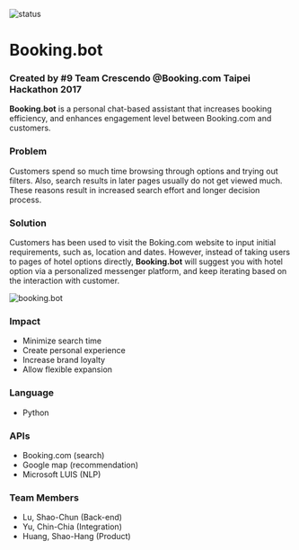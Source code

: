 ![status](https://circleci.com/gh/oslo0322/taipeihacks.svg?style=shield&circle-token=483a40f951900cd7cf832b9b80c2dac5289d7c0b)

# Booking.bot
### Created by #9 Team Crescendo @Booking.com Taipei Hackathon 2017

**Booking.bot** is a personal chat-based assistant that increases booking efficiency, and enhances engagement level between Booking.com and customers.

### Problem

Customers spend so much time browsing through options and trying out filters. Also, search results in later pages usually do not get viewed much. These reasons result in increased search effort and longer decision process.

### Solution

Customers has been used to visit the Boking.com website to input initial requirements, such as, location and dates. However, instead of taking users to pages of hotel options directly, **Booking.bot** will suggest you with hotel option via a personalized messenger platform, and keep iterating based on the interaction with customer. 

![booking.bot](http://ww1.sinaimg.cn/large/9fd75d66gy1fdjuflskx2j20af0ijwgh)

### Impact

* Minimize search time
* Create personal experience
* Increase brand loyalty
* Allow flexible expansion 

###  Language

* Python 

### APIs

* Booking.com (search)
* Google map (recommendation)
* Microsoft LUIS (NLP)

### Team Members
* Lu, Shao-Chun (Back-end)
* Yu, Chin-Chia (Integration)
* Huang, Shao-Hang (Product)
